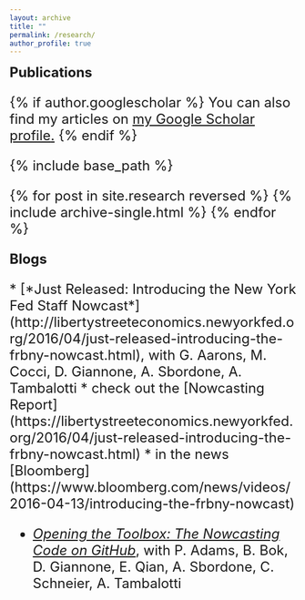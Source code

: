 ```yaml
---
layout: archive
title: ""
permalink: /research/
author_profile: true
---
```


<head>
  <!-- Default head tags -->
  <meta charset="utf-8">
  <meta http-equiv="X-UA-Compatible" content="IE=edge">
  <meta name="viewport" content="width=device-width, initial-scale=1">
  <link rel="stylesheet" href="{{ "/assets/main.css" | relative_url }}">
  <link rel="alternate" type="application/rss+xml" title="{{ site.title | escape }}" href="{{ "/feed.xml" | relative_url }}">

  <!-- Favicon head tag -->
  <link rel="icon" href="../favicon.ico" type="image/x-icon">
</head>

<font size="+2"><p style = "font-family:font-size:20px;font-weight: bold;">
Publications
</p><font>
{% if author.googlescholar %}
  You can also find my articles on <u><a href="{{author.googlescholar}}">my Google Scholar profile</a>.</u>
{% endif %}

{% include base_path %}

{% for post in site.research reversed %}
  {% include archive-single.html %}
{% endfor %}


<font size="+2"><p style = "font-family:font-size:20px;font-weight: bold;">
Blogs
</p><font>
* [*Just Released: Introducing the New York Fed Staff Nowcast*](http://libertystreeteconomics.newyorkfed.org/2016/04/just-released-introducing-the-frbny-nowcast.html), with G. Aarons, M. Cocci, D. Giannone, A. Sbordone, A. Tambalotti
  * check out the [Nowcasting Report](https://libertystreeteconomics.newyorkfed.org/2016/04/just-released-introducing-the-frbny-nowcast.html)
  * in the news [Bloomberg](https://www.bloomberg.com/news/videos/2016-04-13/introducing-the-frbny-nowcast)

* [*Opening the Toolbox: The Nowcasting Code on GitHub*](https://libertystreeteconomics.newyorkfed.org/2018/08/opening-the-toolbox-the-nowcasting-code-on-github.html), with P. Adams, B. Bok, D. Giannone, E. Qian, A. Sbordone, C. Schneier, A. Tambalotti